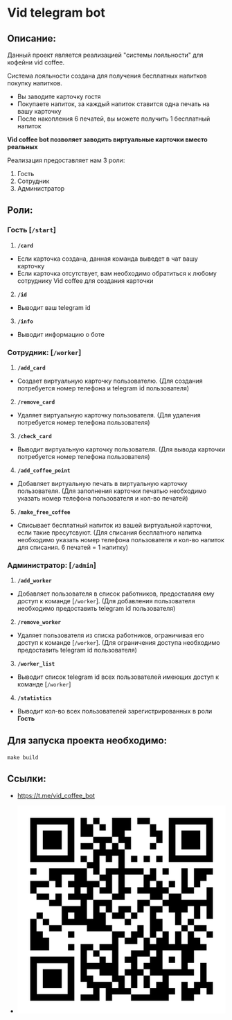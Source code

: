 # Vid telegram bot

## Описание:

Данный проект является реализацией "системы лояльности" для кофейни vid coffee.

Система лояльности создана для получения бесплатных напитков покупку напитков.
- Вы заводите карточку гостя
- Покупаете напиток, за каждый напиток ставится одна печать на вашу карточку
- После накопления 6 печатей, вы можете получить 1 бесплатный напиток

**Vid coffee bot позволяет заводить виртуальные карточки вместо реальных**

Реализация предоставляет нам 3 роли:
1. Гость
2. Сотрудник
3. Администратор

## Роли: 

### Гость [`/start`]

1. **`/card`**
- Если карточка создана, данная команда выведет в чат вашу карточку
- Если карточка отсутствует, вам необходимо обратиться к любому сотруднику Vid coffee для создания карточки

2. **`/id`**
- Выводит ваш telegram id

3. **`/info`**
- Выводит информацию о боте

### Сотрудник: [`/worker`]

1. **`/add_card`**
- Создает виртуальную карточку пользователю. (Для создания потребуется номер телефона и telegram id пользователя)

2. **`/remove_card`**
- Удаляет виртуальную карточку пользователя. (Для удаления потребуется номер телефона пользователя)

3. **`/check_card`**
- Выводит виртуальную карточку пользователя. (Для вывода карточки потребуется номер телефона пользователя)

4. **`/add_coffee_point`**
- Добавляет виртуальную печать в виртуальную карточку пользователя. (Для заполнения карточки печатью необходимо указать номер телефона пользователя и кол-во печатей)

5. **`/make_free_coffee`**
- Списывает бесплатный напиток из вашей виртуальной карточки, если такие пресутсвуют. (Для списания бесплатного напитка необходимо указать номер телефона пользователя и кол-во напиток для списания. 6 печатей = 1 напитку)

### Администратор: [`/admin`]

1. **`/add_worker`**
-  Добавляет пользователя в список работников, предоставляя ему доступ к команде [`/worker`]. (Для добавления пользователя необходимо предоставить telegram id пользователя) 

2. **`/remove_worker`**
- Удаляет пользователя из списка работников, ограничивая его доступ к команде [`/worker`]. (Для ограничения доступа необходимо предоставить telegram id пользователя)

3. **`/worker_list`**
- Выводит список telegram id всех пользователей имеющих доступ к команде [`/worker`]

4. **`/statistics`**
- Выводит кол-во всех пользователей зарегистрированных в роли **Гость**

## Для запуска проекта необходимо:

`make build`

## Ссылки:

- <https://t.me/vid_coffee_bot>

- ![QR code](./static/vid-coffe-qr-code.png)
